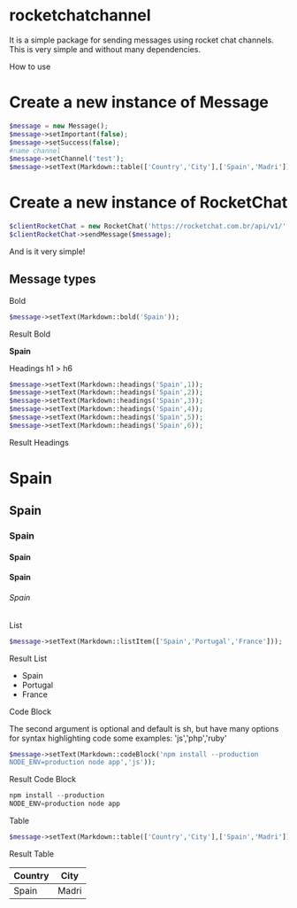 # rocketchatchannel
It is a simple package for sending messages using rocket chat channels. This is very simple and without many dependencies.

How to use 

# Create a new instance of Message
```php
$message = new Message();
$message->setImportant(false);
$message->setSuccess(false);
#name channel
$message->setChannel('test');
$message->setText(Markdown::table(['Country','City'],['Spain','Madri']));
```

# Create a new instance of RocketChat

```php
$clientRocketChat = new RocketChat('https://rocketchat.com.br/api/v1/','UGS45hIeD29u0SYmwAdVmdF7cNbOd0ydg4487S9zgw5','SJSGHJLKlhdds');
$clientRocketChat->sendMessage($message);
```
And is it very simple!

## Message types

Bold
```php
$message->setText(Markdown::bold('Spain'));
```

Result Bold

**Spain**

Headings h1 > h6
```php
$message->setText(Markdown::headings('Spain',1));
$message->setText(Markdown::headings('Spain',2));
$message->setText(Markdown::headings('Spain',3));
$message->setText(Markdown::headings('Spain',4));
$message->setText(Markdown::headings('Spain',5));
$message->setText(Markdown::headings('Spain',6));
```
Result Headings

  # Spain
  ## Spain
  ### Spain
  #### Spain
  #### Spain
  ###### Spain

List 
```php
$message->setText(Markdown::listItem(['Spain','Portugal','France']));
```
Result List
 
 - Spain
 - Portugal
 - France


Code Block

The second argument is optional and default is sh, but have many options for syntax highlighting code
some examples: 'js','php','ruby'
```php
$message->setText(Markdown::codeBlock('npm install --production
NODE_ENV=production node app','js'));

```

Result Code Block
```js
npm install --production
NODE_ENV=production node app
```

Table 
```php
$message->setText(Markdown::table(['Country','City'],['Spain','Madri']));
```

Result Table

|Country|City|
| --- | --- |
|Spain|Madri|
